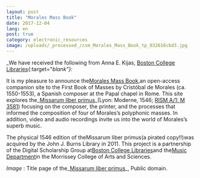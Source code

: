 ```yaml
---
layout: post
title: "Morales Mass Book"
date: 2017-12-04
lang: en
post: true
category: electronic_resources
image: /uploads/_processed_/csm_Morales_Mass_Book_tp_032616cbd3.jpg
---
```



_We have received the following from Anna E. Kijas, [Boston College Libraries](https://ds.bc.edu/){:target="_blank"}:_

It is my pleasure to announce the[Morales Mass Book](http://moralesmassbook.bc.edu/),an open-access companion site to the First Book of Masses by Cristóbal de Morales (ca. 1550-1553), a Spanish composer at the Papal chapel in Rome. This site explores the_[Missarum liber primus](https://bc-primo.hosted.exlibrisgroup.com/primo-explore/fulldisplay?docid=ALMA-BC21325919040001021&context=L&vid=bclib_new&search_scope=bcl&tab=bcl_only&lang=en_US)_(Lyon: Moderne, 1546; [RISM A/1: M 3581](https://opac.rism.info/search?id=00000990042174 "external-link-new-window")) focusing on the composer, the printer, and the processes that informed the composition of four of Morales’s polyphonic masses. In addition, video and audio recordings invite us into the world of Morales’s superb music.

The physical 1546 edition of theMissarum liber primus(a pirated copy!!)was acquired by the John J. Burns Library in 2011. This project is a partnership of the Digital Scholarship Group at[Boston College Libraries](http://library.bc.edu/)and the[Music Department](http://www.bc.edu/schools/cas/music/about.html)in the Morrissey College of Arts and Sciences.


_Image_ : Title page of the_[Missarum liber primus](https://bc-primo.hosted.exlibrisgroup.com/primo-explore/fulldisplay?docid=ALMA-BC21325919040001021&context=L&vid=bclib_new&search_scope=bcl&tab=bcl_only&lang=en_US)_, Public domain.



<script type="text/javascript">var switchTo5x=true;</script><script type="text/javascript" src="http://w.sharethis.com/button/buttons.js"></script><script type="text/javascript">stLight.options({publisher: "9b601438-1ce1-49d8-bfd7-9cff5df54c17", doNotHash: false, doNotCopy: false, hashAddressBar: false});</script>